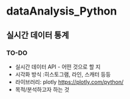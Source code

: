 # dataAnalysis_Python
## 실시간 데이터 통계
### TO-DO
- 실시간 데이터 API - 어떤 것으로 할 지
- 시각화 방식 :히스토그램, 라인, 스캐터 등등
- 라이브러리:  plotly https://plotly.com/python/
- 목적/분석하고자 하는 것
